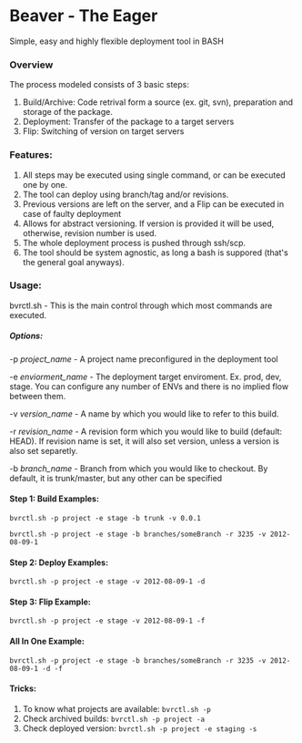 Beaver - The Eager
======

Simple, easy and highly flexible deployment tool in BASH


### Overview

The process modeled consists of 3 basic steps:

1. Build/Archive: Code retrival form a source (ex. git, svn), preparation and storage of the package.
2. Deployment: Transfer of the package to a target servers
3. Flip: Switching of version on target servers

### Features:

1. All steps may be executed using single command, or can be executed one by one.
2. The tool can deploy using branch/tag and/or revisions.
3. Previous versions are left on the server, and a Flip can be executed in case of faulty deployment
4. Allows for abstract versioning. If version is provided it will be used, otherwise, revision number is used. 
5. The whole deployment process is pushed through ssh/scp. 
6. The tool should be system agnostic, as long a bash is suppored (that's the general goal anyways).

### Usage:
bvrctl.sh - This is the main control through which most commands are executed. 

##### Options:

-p *project_name* - A project name preconfigured in the deployment tool

-e *enviorment_name* - The deployment target enviroment. Ex. prod, dev, stage. You can configure any number of ENVs and there is no implied flow between them.

-v *version_name* - A name by which you would like to refer to this build.

-r *revision_name* - A revision form which you would like to build (default: HEAD). If revision name is set, it will also set version, unless a version is also set separetly.

-b *branch_name* - Branch from which you would like to checkout. By default, it is trunk/master, but any other can be specified



#### Step 1: Build Examples:
`bvrctl.sh -p project -e stage -b trunk -v 0.0.1`

`bvrctl.sh -p project -e stage -b branches/someBranch -r 3235 -v 2012-08-09-1`

#### Step 2: Deploy Examples:
`bvrctl.sh -p project -e stage -v 2012-08-09-1 -d`

#### Step 3: Flip Example:
`bvrctl.sh -p project -e stage -v 2012-08-09-1 -f`

#### All In One Example:
`bvrctl.sh -p project -e stage -b branches/someBranch -r 3235 -v 2012-08-09-1 -d -f`



#### Tricks:
1. To know what projects are available: `bvrctl.sh -p`  
2. Check archived builds: `bvrctl.sh -p project -a`
3. Check deployed version: `bvrctl.sh -p project -e staging -s`

